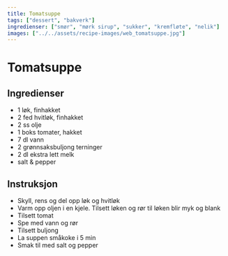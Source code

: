 ```yaml
---
title: Tomatsuppe
tags: ["dessert", "bakverk"]
ingredienser: ["smør", "mørk sirup", "sukker", "kremfløte", "nelik"]
images: ["../../assets/recipe-images/web_tomatsuppe.jpg"]
---
```


# Tomatsuppe

## Ingredienser

- 1 løk, finhakket
- 2 fed hvitløk, finhakket
- 2 ss olje
- 1 boks tomater, hakket
- 7 dl vann
- 2 grønnsaksbuljong terninger
- 2 dl ekstra lett melk
- salt & pepper

## Instruksjon

- Skyll, rens og del opp løk og hvitløk
- Varm opp oljen i en kjele. Tilsett løken og rør til løken blir myk og blank
- Tilsett tomat
- Spe med vann og rør
- Tilsett buljong
- La suppen småkoke i 5 min
- Smak til med salt og pepper

